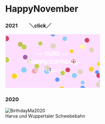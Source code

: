 # HappyNovember
### 2021 <span>　　＼click／</span><br>
[![2021MaCard](/img/card211111.jpg)](https://luckyearth.github.io/HappyNovember/)
### 2020<br>
![BirthdayMa2020](https://user-images.githubusercontent.com/92205362/141181090-25dfe545-13c5-4579-8cc2-c2dd5df2d696.gif)<br>
Harva und Wuppertaler Schwebebahn

